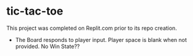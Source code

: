 # tic-tac-toe
This project was completed on Replit.com prior to its repo creation. 
- The Board responds to player input. Player space is blank when not provided. No Win State??